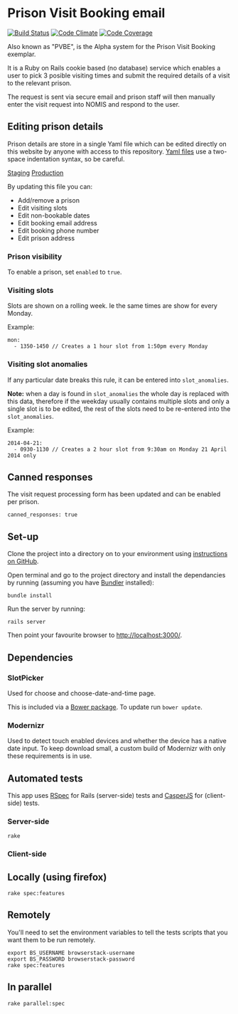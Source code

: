 # Prison Visit Booking email

[![Build Status](https://travis-ci.org/ministryofjustice/prison-visits.png?branch=master)](https://travis-ci.org/ministryofjustice/prison-visits)
[![Code Climate](https://codeclimate.com/github/ministryofjustice/prison-visits.png)](https://codeclimate.com/github/ministryofjustice/prison-visits)
[![Code Coverage](https://codeclimate.com/github/ministryofjustice/prison-visits/coverage.png)](https://codeclimate.com/github/ministryofjustice/prison-visits)

Also known as "PVBE", is the Alpha system for the Prison Visit Booking exemplar. 

It is a Ruby on Rails cookie based (no database) service which enables a user to pick 3 posible visiting times and submit the required details of a visit to the relevant prison. 

The request is sent via secure email and prison staff will then manually enter the visit request into NOMIS and respond to the user.

## Editing prison details

Prison details are store in a single Yaml file which can be edited directly on this website by anyone with access to this repository. [Yaml files](http://en.wikipedia.org/wiki/YAML) use a two-space indentation syntax, so be careful.

[Staging](https://github.com/ministryofjustice/prison-visits/blob/master/config/prison_data_staging.yml)
[Production](https://github.com/ministryofjustice/prison-visits/blob/master/config/prison_data_production.yml)

By updating this file you can:

* Add/remove a prison
* Edit visiting slots
* Edit non-bookable dates
* Edit booking email address
* Edit booking phone number
* Edit prison address

### Prison visibility
To enable a prison, set `enabled` to `true`.

### Visiting slots

Slots are shown on a rolling week. Ie the same times are show for every Monday.

Example:

    mon:
      - 1350-1450 // Creates a 1 hour slot from 1:50pm every Monday

### Visiting slot anomalies

If any particular date breaks this rule, it can be entered into `slot_anomalies`.

**Note:** when a day is found in `slot_anomalies` the whole day is replaced with this data, therefore if the weekday usually contains multiple slots and only a single slot is to be edited, the rest of the slots need to be re-entered into the `slot_anomalies`.

Example:

    2014-04-21:
      - 0930-1130 // Creates a 2 hour slot from 9:30am on Monday 21 April 2014 only

## Canned responses

The visit request processing form has been updated and can be enabled per prison.

    canned_responses: true

## Set-up

Clone the project into a directory on to your environment using [instructions on GitHub](https://help.github.com/categories/54/articles). 

Open terminal and go to the project directory and install the dependancies by running (assuming you have [Bundler](http://bundler.io/) installed):

    bundle install
    
Run the server by running:

    rails server

Then point your favourite browser to [http://localhost:3000/](http://localhost:3000/).

## Dependencies

### SlotPicker

Used for choose and choose-date-and-time page. 

This is included via a [Bower package](http://bower.io). To update run `bower update`.

### Modernizr

Used to detect touch enabled devices and whether the device has a native date input. To keep download small, a custom build of Modernizr with only these requirements is in use.

## Automated tests

This app uses [RSpec](http://rspec.info/) for Rails (server-side) tests and [CasperJS](casperjs.org) for (client-side) tests.

### Server-side

    rake

### Client-side

## Locally (using firefox)

    rake spec:features

## Remotely

You'll need to set the environment variables to tell the tests scripts that you want them to be run remotely.

    export BS_USERNAME browserstack-username
    export BS_PASSWORD browserstack-password
    rake spec:features

## In parallel

    rake parallel:spec


